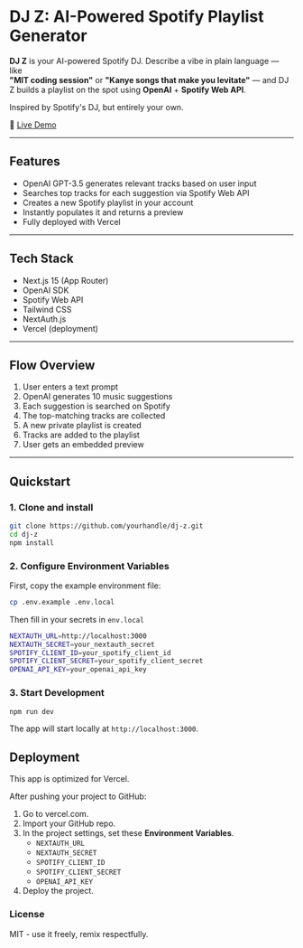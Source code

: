 # DJ Z: AI-Powered Spotify Playlist Generator

**DJ Z** is your AI-powered Spotify DJ. Describe a vibe in plain language — like  
**"MIT coding session"** or **"Kanye songs that make you levitate"** — and DJ Z builds a playlist on the spot using **OpenAI** + **Spotify Web API**.

Inspired by Spotify's DJ, but entirely your own.

🔗 [Live Demo](https://prompt-playlist.vercel.app)

---

## Features

- OpenAI GPT-3.5 generates relevant tracks based on user input  
- Searches top tracks for each suggestion via Spotify Web API  
- Creates a new Spotify playlist in your account  
- Instantly populates it and returns a preview  
- Fully deployed with Vercel  

---

## Tech Stack

- Next.js 15 (App Router)  
- OpenAI SDK  
- Spotify Web API  
- Tailwind CSS  
- NextAuth.js  
- Vercel (deployment)  

---

## Flow Overview

1. User enters a text prompt  
2. OpenAI generates 10 music suggestions  
3. Each suggestion is searched on Spotify  
4. The top-matching tracks are collected  
5. A new private playlist is created  
6. Tracks are added to the playlist  
7. User gets an embedded preview  

---

## Quickstart

### 1. Clone and install

```bash
git clone https://github.com/yourhandle/dj-z.git
cd dj-z
npm install
```

### 2. Configure Environment Variables

First, copy the example environment file:

```bash
cp .env.example .env.local
```

Then fill in your secrets in `env.local`

```bash
NEXTAUTH_URL=http://localhost:3000
NEXTAUTH_SECRET=your_nextauth_secret
SPOTIFY_CLIENT_ID=your_spotify_client_id
SPOTIFY_CLIENT_SECRET=your_spotify_client_secret
OPENAI_API_KEY=your_openai_api_key
```

### 3. Start Development

```bash
npm run dev
```

The app will start locally at `http://localhost:3000`.


## Deployment 

This app is optimized for Vercel.

After pushing your project to GitHub:

1. Go to vercel.com.
2. Import your GitHub repo.
3. In the project settings, set these **Environment Variables**.
    - `NEXTAUTH_URL`  
    - `NEXTAUTH_SECRET` 
    - `SPOTIFY_CLIENT_ID`  
    - `SPOTIFY_CLIENT_SECRET`  
    - `OPENAI_API_KEY`
4. Deploy the project.

### License

MIT - use it freely, remix respectfully.

   





